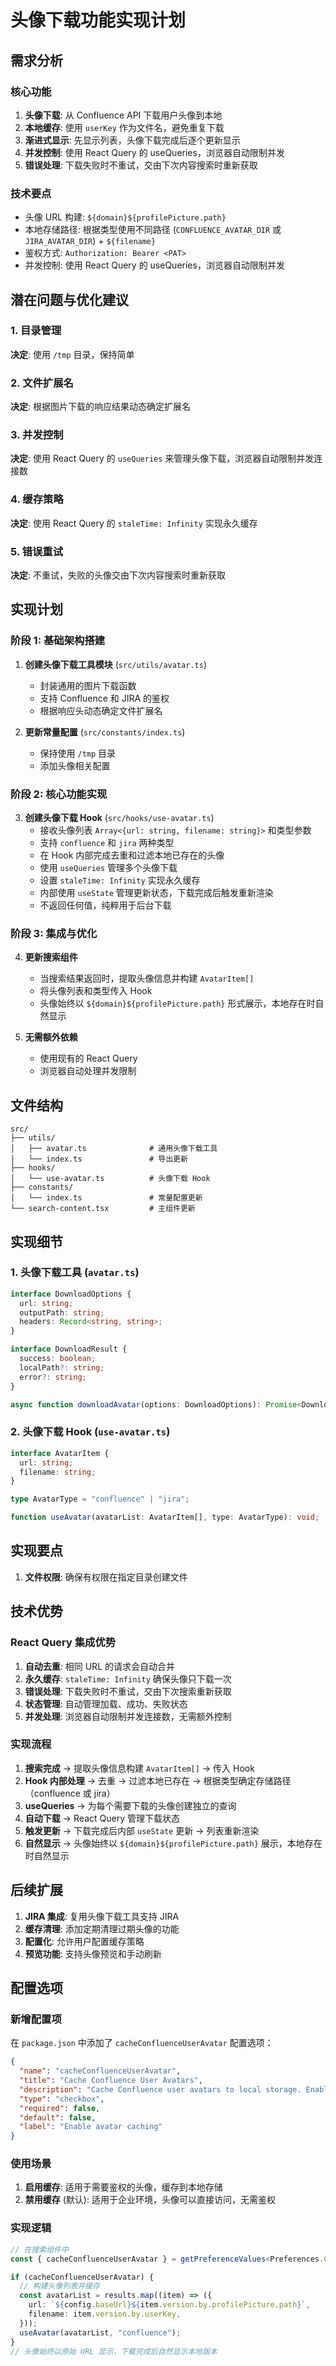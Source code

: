 # 头像下载功能实现计划

## 需求分析

### 核心功能

1. **头像下载**: 从 Confluence API 下载用户头像到本地
2. **本地缓存**: 使用 `userKey` 作为文件名，避免重复下载
3. **渐进式显示**: 先显示列表，头像下载完成后逐个更新显示
4. **并发控制**: 使用 React Query 的 useQueries，浏览器自动限制并发
5. **错误处理**: 下载失败时不重试，交由下次内容搜索时重新获取

### 技术要点

- 头像 URL 构建: `${domain}${profilePicture.path}`
- 本地存储路径: 根据类型使用不同路径 (`CONFLUENCE_AVATAR_DIR` 或 `JIRA_AVATAR_DIR`) + `${filename}`
- 鉴权方式: `Authorization: Bearer <PAT>`
- 并发控制: 使用 React Query 的 useQueries，浏览器自动限制并发

## 潜在问题与优化建议

### 1. 目录管理

**决定**: 使用 `/tmp` 目录，保持简单

### 2. 文件扩展名

**决定**: 根据图片下载的响应结果动态确定扩展名

### 3. 并发控制

**决定**: 使用 React Query 的 `useQueries` 来管理头像下载，浏览器自动限制并发连接数

### 4. 缓存策略

**决定**: 使用 React Query 的 `staleTime: Infinity` 实现永久缓存

### 5. 错误重试

**决定**: 不重试，失败的头像交由下次内容搜索时重新获取

## 实现计划

### 阶段 1: 基础架构搭建

1. **创建头像下载工具模块** (`src/utils/avatar.ts`)
   - 封装通用的图片下载函数
   - 支持 Confluence 和 JIRA 的鉴权
   - 根据响应头动态确定文件扩展名

2. **更新常量配置** (`src/constants/index.ts`)
   - 保持使用 `/tmp` 目录
   - 添加头像相关配置

### 阶段 2: 核心功能实现

3. **创建头像下载 Hook** (`src/hooks/use-avatar.ts`)
   - 接收头像列表 `Array<{url: string, filename: string}>` 和类型参数
   - 支持 `confluence` 和 `jira` 两种类型
   - 在 Hook 内部完成去重和过滤本地已存在的头像
   - 使用 `useQueries` 管理多个头像下载
   - 设置 `staleTime: Infinity` 实现永久缓存
   - 内部使用 `useState` 管理更新状态，下载完成后触发重新渲染
   - 不返回任何值，纯粹用于后台下载

### 阶段 3: 集成与优化

4. **更新搜索组件**
   - 当搜索结果返回时，提取头像信息并构建 `AvatarItem[]`
   - 将头像列表和类型传入 Hook
   - 头像始终以 `${domain}${profilePicture.path}` 形式展示，本地存在时自然显示

5. **无需额外依赖**
   - 使用现有的 React Query
   - 浏览器自动处理并发限制

## 文件结构

```
src/
├── utils/
│   ├── avatar.ts              # 通用头像下载工具
│   └── index.ts               # 导出更新
├── hooks/
│   └── use-avatar.ts          # 头像下载 Hook
├── constants/
│   └── index.ts               # 常量配置更新
└── search-content.tsx         # 主组件更新
```

## 实现细节

### 1. 头像下载工具 (`avatar.ts`)

```typescript
interface DownloadOptions {
  url: string;
  outputPath: string;
  headers: Record<string, string>;
}

interface DownloadResult {
  success: boolean;
  localPath?: string;
  error?: string;
}

async function downloadAvatar(options: DownloadOptions): Promise<DownloadResult>;
```

### 2. 头像下载 Hook (`use-avatar.ts`)

```typescript
interface AvatarItem {
  url: string;
  filename: string;
}

type AvatarType = "confluence" | "jira";

function useAvatar(avatarList: AvatarItem[], type: AvatarType): void;
```

## 实现要点

1. **文件权限**: 确保有权限在指定目录创建文件

## 技术优势

### React Query 集成优势

1. **自动去重**: 相同 URL 的请求会自动合并
2. **永久缓存**: `staleTime: Infinity` 确保头像只下载一次
3. **错误处理**: 下载失败时不重试，交由下次搜索重新获取
4. **状态管理**: 自动管理加载、成功、失败状态
5. **并发处理**: 浏览器自动限制并发连接数，无需额外控制

### 实现流程

1. **搜索完成** → 提取头像信息构建 `AvatarItem[]` → 传入 Hook
2. **Hook 内部处理** → 去重 → 过滤本地已存在 → 根据类型确定存储路径（confluence 或 jira）
3. **useQueries** → 为每个需要下载的头像创建独立的查询
4. **自动下载** → React Query 管理下载状态
5. **触发更新** → 下载完成后内部 `useState` 更新 → 列表重新渲染
6. **自然显示** → 头像始终以 `${domain}${profilePicture.path}` 展示，本地存在时自然显示

## 后续扩展

1. **JIRA 集成**: 复用头像下载工具支持 JIRA
2. **缓存清理**: 添加定期清理过期头像的功能
3. **配置化**: 允许用户配置缓存策略
4. **预览功能**: 支持头像预览和手动刷新

## 配置选项

### 新增配置项

在 `package.json` 中添加了 `cacheConfluenceUserAvatar` 配置选项：

```json
{
  "name": "cacheConfluenceUserAvatar",
  "title": "Cache Confluence User Avatars",
  "description": "Cache Confluence user avatars to local storage. Enable if your Confluence requires authentication to access user avatars, disable if avatars can be accessed directly without authentication.",
  "type": "checkbox",
  "required": false,
  "default": false,
  "label": "Enable avatar caching"
}
```

### 使用场景

1. **启用缓存**: 适用于需要鉴权的头像，缓存到本地存储
2. **禁用缓存** (默认): 适用于企业环境，头像可以直接访问，无需鉴权

### 实现逻辑

```typescript
// 在搜索组件中
const { cacheConfluenceUserAvatar } = getPreferenceValues<Preferences.ConfluenceSearchContent>();

if (cacheConfluenceUserAvatar) {
  // 构建头像列表并缓存
  const avatarList = results.map((item) => ({
    url: `${config.baseUrl}${item.version.by.profilePicture.path}`,
    filename: item.version.by.userKey,
  }));
  useAvatar(avatarList, "confluence");
}
// 头像始终以原始 URL 显示，下载完成后自然显示本地版本
```
